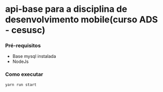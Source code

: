 # api-base para a disciplina de desenvolvimento mobile(curso ADS - cesusc) 

### Pré-requisitos

- Base mysql instalada
- NodeJs



 ### Como executar


``` yarn run start ```
